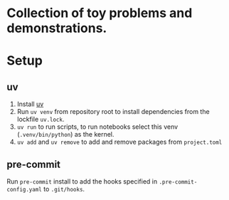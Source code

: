 # Collection of toy problems and demonstrations.

# Setup
## uv
1. Install [uv](https://docs.astral.sh/uv/getting-started/installation/)
2. Run `uv venv` from repository root to install dependencies from the lockfile `uv.lock`.
3. `uv run` to run scripts, to run notebooks select this venv (`.venv/bin/python`) as the kernel.
4. `uv add` and `uv remove` to add and remove packages from `project.toml`

## pre-commit
Run `pre-commit` install to add the hooks specified in `.pre-commit-config.yaml`
to `.git/hooks`.
